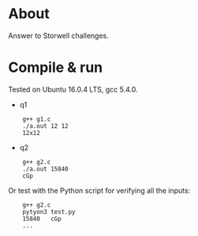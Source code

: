 # About

Answer to Storwell challenges.

# Compile & run

Tested on Ubuntu 16.0.4 LTS, gcc 5.4.0.

- q1

```commandline
    g++ g1.c
    ./a.out 12 12
    12x12
```

- q2

```commandline
    g++ g2.c
    ./a.out 15840
    cGp
```

Or test with the Python script for verifying all the inputs:

```commandline
    g++ g2.c
    pytyon3 test.py
    15840   cGp
    ...
```
